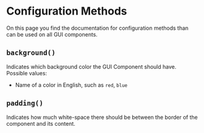 # Configuration Methods
On this page you find the documentation for configuration methods than can be used on all GUI components.

## `background()`
Indicates which background color the GUI Component should have. Possible values:

* Name of a color in English, such as `red`, `blue`

## `padding()`
Indicates how much white-space there should be between the border of the component and its content.
